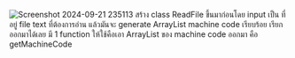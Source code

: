 ![Screenshot 2024-09-21 235113](https://github.com/user-attachments/assets/879f2905-dab8-4243-9296-77fe2e070db7)
สร้าง class ReadFile ขึ้นมาก่อนโดย input เป็น ที่อยู่ file text ที่ต้องการอ่าน
แล้วมันจะ generate ArrayList<string> machine code เรียบร้อย เรียกออกมาได้เลย
มี 1 function ให้ใช้คือเอา ArrayList<string> ของ machine code ออกมา คือ getMachineCode 
